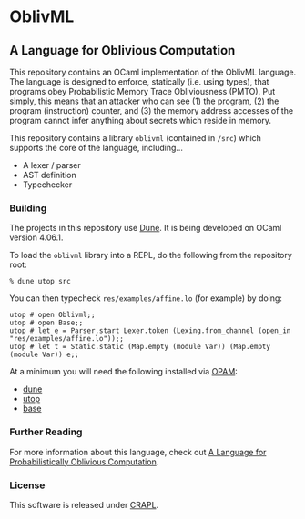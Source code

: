 # OblivML

## A Language for Oblivious Computation

This repository contains an OCaml implementation of the OblivML language. The language is designed to enforce, statically (i.e. using types), that programs obey Probabilistic Memory Trace Obliviousness (PMTO). Put simply, this means that an attacker who can see (1) the program, (2) the program (instruction) counter, and (3) the memory address accesses of the program cannot infer anything about secrets which reside in memory.

This repository contains a library `oblivml` (contained in `/src`) which supports the core of the language, including...
  * A lexer / parser
  * AST definition
  * Typechecker

### Building

The projects in this repository use [Dune](https://github.com/ocaml/dune). It is being developed
on OCaml version 4.06.1.

To load the `oblivml` library into a REPL, do the following from the repository root:

```
% dune utop src
```

You can then typecheck `res/examples/affine.lo` (for example) by doing:

```
utop # open Oblivml;;
utop # open Base;;
utop # let e = Parser.start Lexer.token (Lexing.from_channel (open_in "res/examples/affine.lo"));;
utop # let t = Static.static (Map.empty (module Var)) (Map.empty (module Var)) e;;
```

At a minimum you will need the following installed via [OPAM](https://opam.ocaml.org/):

* [dune](https://github.com/ocaml/dune)
* [utop](https://github.com/diml/utop)
* [base](https://github.com/janestreet/base)

### Further Reading

For more information about this language, check out [A Language for Probabilistically Oblivious Computation](https://arxiv.org/pdf/1711.09305.pdf).

### License

This software is released under [CRAPL](http://matt.might.net/articles/crapl/).
